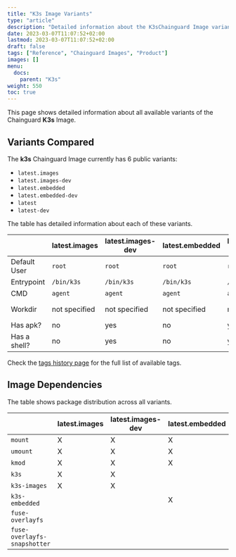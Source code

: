```yaml
---
title: "K3s Image Variants"
type: "article"
description: "Detailed information about the K3sChainguard Image variants"
date: 2023-03-07T11:07:52+02:00
lastmod: 2023-03-07T11:07:52+02:00
draft: false
tags: ["Reference", "Chainguard Images", "Product"]
images: []
menu:
  docs:
    parent: "K3s"
weight: 550
toc: true
---
```


This page shows detailed information about all available variants of the Chainguard **K3s** Image.

## Variants Compared
The **k3s** Chainguard Image currently has 6 public variants: 

- `latest.images`
- `latest.images-dev`
- `latest.embedded`
- `latest.embedded-dev`
- `latest`
- `latest-dev`

The table has detailed information about each of these variants.

|              | latest.images | latest.images-dev | latest.embedded | latest.embedded-dev | latest        | latest-dev    |
|--------------|---------------|-------------------|-----------------|---------------------|---------------|---------------|
| Default User | `root`        | `root`            | `root`          | `root`              | `root`        | `root`        |
| Entrypoint   | `/bin/k3s`    | `/bin/k3s`        | `/bin/k3s`      | `/bin/k3s`          | `/bin/k3s`    | `/bin/k3s`    |
| CMD          | `agent`       | `agent`           | `agent`         | `agent`             | `agent`       | `agent`       |
| Workdir      | not specified | not specified     | not specified   | not specified       | not specified | not specified |
| Has apk?     | no            | yes               | no              | yes                 | no            | yes           |
| Has a shell? | no            | yes               | no              | yes                 | no            | yes           |

Check the [tags history page](/chainguard/chainguard-images/reference/k3s/tags_history/) for the full list of available tags.
## Image Dependencies
The table shows package distribution across all variants.

|                              | latest.images | latest.images-dev | latest.embedded | latest.embedded-dev | latest | latest-dev |
|------------------------------|---------------|-------------------|-----------------|---------------------|--------|------------|
| `mount`                      | X             | X                 | X               | X                   | X      | X          |
| `umount`                     | X             | X                 | X               | X                   | X      | X          |
| `kmod`                       | X             | X                 | X               | X                   | X      | X          |
| `k3s`                        | X             | X                 |                 |                     | X      | X          |
| `k3s-images`                 | X             | X                 |                 |                     |        |            |
| `k3s-embedded`               |               |                   | X               | X                   |        |            |
| `fuse-overlayfs`             |               |                   |                 |                     | X      | X          |
| `fuse-overlayfs-snapshotter` |               |                   |                 |                     | X      | X          |
